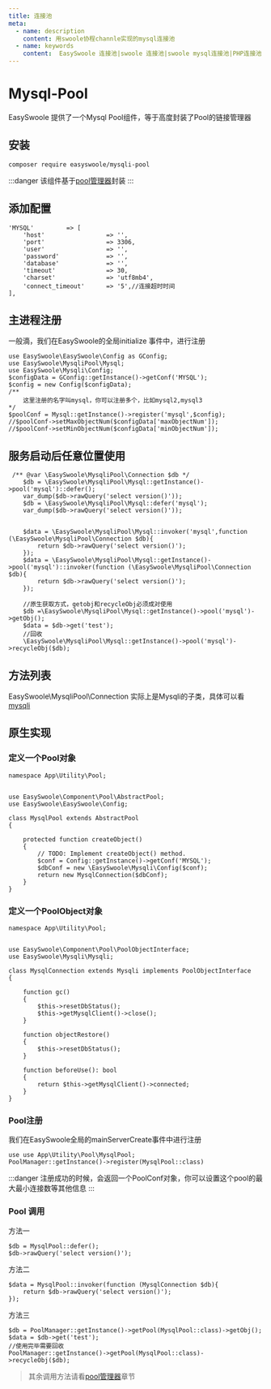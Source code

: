 ```yaml
---
title: 连接池
meta:
  - name: description
    content: 用swoole协程channle实现的mysql连接池
  - name: keywords
    content:  EasySwoole 连接池|swoole 连接池|swoole mysql连接池|PHP连接池
---
```


# Mysql-Pool

EasySwoole 提供了一个Mysql Pool组件，等于高度封装了Pool的链接管理器
## 安装
```
composer require easyswoole/mysqli-pool
```

:::danger 
 该组件基于[pool管理器](../Components/Component/pool.md)封装
:::

## 添加配置
```
'MYSQL'         => [
    'host'                 => '',
    'port'                 => 3306,
    'user'                 => '',
    'password'             => '',
    'database'             => '',
    'timeout'              => 30,
    'charset'              => 'utf8mb4',
    'connect_timeout'      => '5',//连接超时时间
],
```

## 主进程注册
一般滴，我们在EasySwoole的全局initialize 事件中，进行注册
```
use EasySwoole\EasySwoole\Config as GConfig;
use EasySwoole\MysqliPool\Mysql;
use EasySwoole\Mysqli\Config;
$configData = GConfig::getInstance()->getConf('MYSQL');
$config = new Config($configData);
/**
    这里注册的名字叫mysql，你可以注册多个，比如mysql2,mysql3
*/
$poolConf = Mysql::getInstance()->register('mysql',$config);
//$poolConf->setMaxObjectNum($configData['maxObjectNum']);
//$poolConf->setMinObjectNum($configData['minObjectNum']);
```

## 服务启动后任意位置使用
```
 /** @var \EasySwoole\MysqliPool\Connection $db */
    $db = \EasySwoole\MysqliPool\Mysql::getInstance()->pool('mysql')::defer();
    var_dump($db->rawQuery('select version()'));
    $db = \EasySwoole\MysqliPool\Mysql::defer('mysql');
    var_dump($db->rawQuery('select version()'));
    
    
    $data = \EasySwoole\MysqliPool\Mysql::invoker('mysql',function (\EasySwoole\MysqliPool\Connection $db){
        return $db->rawQuery('select version()');
    });
    $data = \EasySwoole\MysqliPool\Mysql::getInstance()->pool('mysql')::invoker(function (\EasySwoole\MysqliPool\Connection $db){
        return $db->rawQuery('select version()');
    });
    
    //原生获取方式，getobj和recycleObj必须成对使用
    $db =\EasySwoole\MysqliPool\Mysql::getInstance()->pool('mysql')->getObj();
    $data = $db->get('test');
    //回收
    \EasySwoole\MysqliPool\Mysql::getInstance()->pool('mysql')->recycleObj($db);

```

## 方法列表

EasySwoole\MysqliPool\Connection 实际上是Mysqli的子类，具体可以看 [mysqli](Mysqli/install.md)


## 原生实现

### 定义一个Pool对象

```
namespace App\Utility\Pool;


use EasySwoole\Component\Pool\AbstractPool;
use EasySwoole\EasySwoole\Config;

class MysqlPool extends AbstractPool
{

    protected function createObject()
    {
        // TODO: Implement createObject() method.
        $conf = Config::getInstance()->getConf('MYSQL');
        $dbConf = new \EasySwoole\Mysqli\Config($conf);
        return new MysqlConnection($dbConf);
    }
}
```


### 定义一个PoolObject对象

```
namespace App\Utility\Pool;


use EasySwoole\Component\Pool\PoolObjectInterface;
use EasySwoole\Mysqli\Mysqli;

class MysqlConnection extends Mysqli implements PoolObjectInterface
{

    function gc()
    {
        $this->resetDbStatus();
        $this->getMysqlClient()->close();
    }

    function objectRestore()
    {
        $this->resetDbStatus();
    }

    function beforeUse(): bool
    {
        return $this->getMysqlClient()->connected;
    }
}
```

### Pool注册

我们在EasySwoole全局的mainServerCreate事件中进行注册
```
use use App\Utility\Pool\MysqlPool;
PoolManager::getInstance()->register(MysqlPool::class)
```


:::danger 
 注册成功的时候，会返回一个PoolConf对象，你可以设置这个pool的最大最小连接数等其他信息
:::

### Pool 调用
方法一
```
$db = MysqlPool::defer();
$db->rawQuery('select version()');
```
方法二

```
$data = MysqlPool::invoker(function (MysqlConnection $db){
    return $db->rawQuery('select version()');
});
```
方法三
```
$db = PoolManager::getInstance()->getPool(MysqlPool::class)->getObj();
$data = $db->get('test');
//使用完毕需要回收
PoolManager::getInstance()->getPool(MysqlPool::class)->recycleObj($db);
```

> 其余调用方法请看[pool管理器](../Components/Component/pool.md)章节
